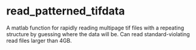 # read_patterned_tifdata
A matlab function for rapidly reading multipage tif files with a repeating structure by guessing where the data will be. Can read standard-violating read files larger than 4GB.
